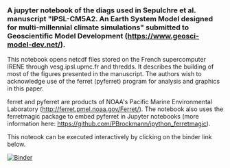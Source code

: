 ### A jupyter notebook of the diags used in Sepulchre et al. manuscript "IPSL-CM5A2. An Earth System Model designed for multi-millennial climate simulations" submitted to Geoscientific Model Development (https://www.geosci-model-dev.net/).

This notebook opens netcdf files stored on the French supercomputer IRENE through vesg.ipsl.upmc.fr and thredds. It describes the building of most of the figures presented in the manuscript. 
The authors wish to acknowledge use of the ferret (pyferret) program for analysis and graphics in this paper. 

ferret and pyferret are products of NOAA's Pacific Marine Environmental Laboratory (http://ferret.pmel.noaa.gov/Ferret/). The notebook also uses the ferretmagic package to embed pyferret in Jupyter notebooks (more information here: https://github.com/PBrockmann/ipython_ferretmagic).

This noteook can be executed interactively by clicking on the binder link below.

[![Binder](https://mybinder.org/badge_logo.svg)](https://mybinder.org/v2/gh/psepulchre/binder_IPSL-CM5A2/master?filepath=Sepulchre_et_al_2019_GMD-notebook.ipynb)
